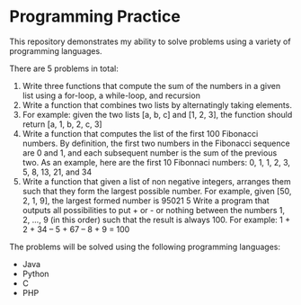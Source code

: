 # **Programming Practice**
This repository demonstrates my ability to solve problems using a variety of programming languages. 

There are 5 problems in total:
1. Write three functions that compute the sum of the numbers in a given list using a for-loop, a while-loop, and recursion
2. Write a function that combines two lists by alternatingly taking elements. 
3. For example: given the two lists [a, b, c] and [1, 2, 3], the function should return [a, 1, b, 2, c, 3]
3. Write a function that computes the list of the first 100 Fibonacci numbers. By definition, the first two numbers in the Fibonacci sequence are 0 and 1, and each subsequent number is the sum of the previous two. As an example, here are the first 10 Fibonnaci numbers: 0, 1, 1, 2, 3, 5, 8, 13, 21, and 34
4. Write a function that given a list of non negative integers, arranges them such that they form the largest possible number. For example, given [50, 2, 1, 9], the largest formed number is 95021
5 Write a program that outputs all possibilities to put + or - or nothing between the numbers 1, 2, ..., 9 (in this order) such that the result is always 100. For example: 1 + 2 + 34 – 5 + 67 – 8 + 9 = 100


The problems will be solved using the following programming languages:
- Java
- Python
- C
- PHP
